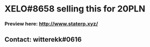 
# XELO#8658 selling this for 20PLN

### Preview here: http://www.staterp.xyz/ 

## Contact: witterekk#0616
